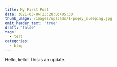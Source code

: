```yaml
---
title: My First Post
date: 2021-03-06T23:28:05+05:30
thumb_image: /images/uploads/1-pogey_sleeping.jpg
omit_header_text: "true"
draft: "false"
tags:
  - test
categories:
  - blog
---
```

Hello, hello! This is an update.